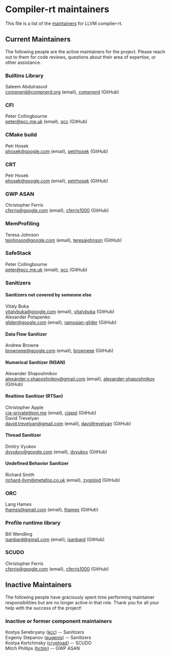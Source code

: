 # Compiler-rt maintainers

This file is a list of the
[maintainers](https://llvm.org/docs/DeveloperPolicy.html#maintainers) for
LLVM compiler-rt.

## Current Maintainers

The following people are the active maintainers for the project. Please reach
out to them for code reviews, questions about their area of expertise, or other
assistance.

### Builtins Library

Saleem Abdulrasool \
compnerd@compnerd.org (email), [compnerd](https://github.com/compnerd) (GitHub)

### CFI

Peter Collingbourne \
peter@pcc.me.uk (email), [pcc](https://github.com/pcc) (GitHub)

### CMake build

Petr Hosek \
phosek@google.com (email), [petrhosek](https://github.com/petrhosek) (GitHub)

### CRT

Petr Hosek \
phosek@google.com (email), [petrhosek](https://github.com/petrhosek) (GitHub)

### GWP ASAN

Christopher Ferris \
cferris@google.com (email), [cferris1000](https://github.com/cferris1000) (GitHub)

### MemProfiling

Teresa Johnson \
tejohnson@google.com (email), [teresajohnson](https://github.com/teresajohnson) (GitHub)

### SafeStack

Peter Collingbourne \
peter@pcc.me.uk (email), [pcc](https://github.com/pcc) (GitHub)

### Sanitizers

#### Sanitizers not covered by someone else

Vitaly Buka \
vitalybuka@google.com (email), [vitalybuka](https://github.com/vitalybuka) (GitHub) \
Alexander Potapenko \
glider@google.com (email), [ramosian-glider](https://github.com/ramosian-glider) (GitHub)

#### Data Flow Sanitizer

Andrew Browne \
browneee@google.com (email), [browneee](https://github.com/browneee) (GitHub)

#### Numerical Sanitizer (NSAN)

Alexander Shaposhnikov \
alexander.v.shaposhnikov@gmail.com (email), [alexander-shaposhnikov](https://github.com/alexander-shaposhnikov) (GitHub)

#### Realtime Sanitizer (RTSan)

Christopher Apple \
cja-private@pm.me (email), [cjappl](https://github.com/cjappl) (GitHub) \
David Trevelyan \
david.trevelyan@gmail.com (email), [davidtrevelyan](https://github.com/davidtrevelyan) (GitHub)

#### Thread Sanitizer

Dmitry Vyukov \
dvyukov@google.com (email), [dvyukov](https://github.com/dvyukov) (GitHub)

#### Undefined Behavior Sanitizer

Richard Smith \
richard-llvm@metafoo.co.uk (email), [zygoloid](https://github.com/zygoloid) (GitHub)

### ORC

Lang Hames \
lhames@gmail.com (email), [lhames](https://github.com/lhames) (GitHub)

### Profile runtime library

Bill Wendling \
isanbard@gmail.com (email), [isanbard](https://github.com/isanbard) (GitHub)

### SCUDO

Christopher Ferris \
cferris@google.com (email), [cferris1000](https://github.com/cferris1000) (GitHub)

## Inactive Maintainers

The following people have graciously spent time performing maintainer
responsibilities but are no longer active in that role. Thank you for all your
help with the success of the project!

### Inactive or former component maintainers

Kostya Serebryany ([kcc](https://github.com/kcc)) -- Sanitizers \
Evgeniy Stepanov ([eugenis](https://github.com/eugenis)) -- Sanitizers \
Kostya Kortchinsky ([cryptoad](https://github.com/cryptoad)) -- SCUDO \
Mitch Phillips ([hctim](https://github.com/hctim)) -- GWP ASAN
